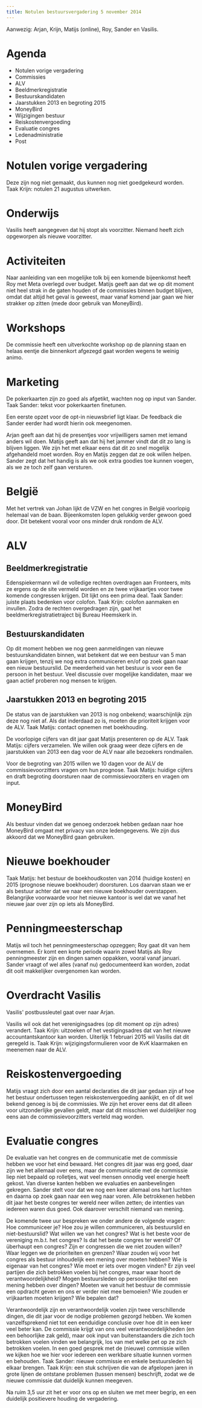 ```yaml
---
title: Notulen bestuursvergadering 5 november 2014
---
```

Aanwezig: Arjan, Krijn, Matijs (online), Roy, Sander en Vasilis.

# Agenda

- Notulen vorige vergadering
- Commissies
- ALV
 - Beeldmerkregistratie
 - Bestuurskandidaten
 - Jaarstukken 2013 en begroting 2015
- MoneyBird
- Wijzigingen bestuur
- Reiskostenvergoeding
- Evaluatie congres
- Ledenadministratie
- Post 

# Notulen vorige vergadering

Deze zijn nog niet gemaakt, dus kunnen nog niet goedgekeurd worden. Taak Krijn: notulen 21 augustus uitwerken.

# Onderwijs

Vasilis heeft aangegeven dat hij stopt als voorzitter. Niemand heeft zich opgeworpen als nieuwe voorzitter.

# Activiteiten

Naar aanleiding van een mogelijke tolk bij een komende bijeenkomst heeft Roy met Meta overlegd over budget. Matijs geeft aan dat we op dit moment niet heel strak in de gaten houden of de commissies binnen budget blijven, omdat dat altijd het geval is geweest, maar vanaf komend jaar gaan we hier strakker op zitten (mede door gebruik van MoneyBird).

# Workshops

De commissie heeft een uitverkochte workshop op de planning staan en helaas eentje die binnenkort afgezegd gaat worden wegens te weinig animo.

# Marketing

De pokerkaarten zijn zo goed als afgetikt, wachten nog op input van Sander. Taak Sander: tekst voor pokerkaarten finetunen.

Een eerste opzet voor de opt-in nieuwsbrief ligt klaar. De feedback die Sander eerder had wordt hierin ook meegenomen.

Arjan geeft aan dat hij de presentjes voor vrijwilligers samen met iemand anders wil doen. Matijs geeft aan dat hij het jammer vindt dat dit zo lang is blijven liggen. We zijn het met elkaar eens dat dit zo snel mogelijk afgehandeld moet worden. Roy en Matijs zeggen dat ze ook willen helpen. Sander zegt dat het handig is als we ook extra goodies toe kunnen voegen, als we ze toch zelf gaan versturen.

# België

Met het vertrek van Johan lijkt de VZW en het congres in België voorlopig helemaal van de baan. Bijeenkomsten lopen gelukkig verder gewoon goed door. Dit betekent vooral voor ons minder druk rondom de ALV.

# ALV

## Beeldmerkregistratie

Edenspiekermann wil de volledige rechten overdragen aan Fronteers, mits ze ergens op de site vermeld worden en ze twee vrijkaartjes voor twee komende congressen krijgen. Dit lijkt ons een prima deal. Taak Sander: juiste plaats bedenken voor colofon. Taak Krijn: colofon aanmaken en invullen. Zodra de rechten overgedragen zijn, gaat het beeldmerkregistratietraject bij Bureau Heemskerk in.

## Bestuurskandidaten

Op dit moment hebben we nog geen aanmeldingen van nieuwe bestuurskandidaten binnen, wat betekent dat we een bestuur van 5 man gaan krijgen, tenzij we nog extra communiceren en/of op zoek gaan naar een nieuw bestuurslid. De meerderheid van het bestuur is voor een 6e persoon in het bestuur. Veel discussie over mogelijke kandidaten, maar we gaan actief proberen nog mensen te krijgen.

## Jaarstukken 2013 en begroting 2015

De status van de jaarstukken van 2013 is nog onbekend; waarschijnlijk zijn deze nog niet af. Als dat inderdaad zo is, moeten die prioriteit krijgen voor de ALV. Taak Matijs: contact opnemen met boekhouding.

De voorlopige cijfers van dit jaar gaat Matijs presenteren op de ALV. Taak Matijs: cijfers verzamelen. We willen ook graag weer deze cijfers en de jaarstukken van 2013 een dag voor de ALV naar alle bezoekers rondmailen.

Voor de begroting van 2015 willen we 10 dagen voor de ALV de commissievoorzitters vragen om hun prognose. Taak Matijs: huidige cijfers en draft begroting doorsturen naar de commissievoorziters en vragen om input.

# MoneyBird

Als bestuur vinden dat we genoeg onderzoek hebben gedaan naar hoe MoneyBird omgaat met privacy van onze ledengegevens. We zijn dus akkoord dat we MoneyBird gaan gebruiken.

# Nieuwe boekhouder

Taak Matijs: het bestuur de boekhoudkosten van 2014 (huidige kosten) en 2015 (prognose nieuwe boekhouder) doorsturen. Los daarvan staan we er als bestuur achter dat we naar een nieuwe boekhouder overstappen. Belangrijke voorwaarde voor het nieuwe kantoor is wel dat we vanaf het nieuwe jaar over zijn op iets als MoneyBird.

# Penningmeesterschap

Matijs wil toch het penningmeesterschap opzeggen; Roy gaat dit van hem overnemen. Er komt een korte periode waarin zowel Matijs als Roy penningmeester zijn en dingen samen oppakken, vooral vanaf januari. Sander vraagt of wel alles (vanaf nu) gedocumenteerd kan worden, zodat dit ooit makkelijker overgenomen kan worden.

# Overdracht Vasilis

Vasilis' postbussleutel gaat over naar Arjan.

Vasilis wil ook dat het verenigingsadres (op dit moment op zijn adres) verandert. Taak Krijn: uitzoeken of het vestigingsadres dat van het nieuwe accountantskantoor kan worden. Uiterlijk 1 februari 2015 wil Vasilis dat dit geregeld is. Taak Krijn: wijzigingsformulieren voor de KvK klaarmaken en meenemen naar de ALV.

# Reiskostenvergoeding

Matijs vraagt zich door een aantal declaraties die dit jaar gedaan zijn af hoe het bestuur ondertussen tegen reiskostenvergoeding aankijkt, en of dit wel bekend genoeg is bij de commissies. We zijn het erover eens dat dit alleen voor uitzonderlijke gevallen geldt, maar dat dit misschien wel duidelijker nog eens aan de commissievoorzitters verteld mag worden.

# Evaluatie congres

De evaluatie van het congres en de communicatie met de commissie hebben we voor het eind bewaard. Het congres dit jaar was erg goed, daar zijn we het allemaal over eens, maar de communicatie met de commissie liep niet bepaald op rolletjes, wat veel mensen onnodig veel energie heeft gekost. Van diverse kanten hebben we evaluaties en aanbevelingen gekregen. Sander stelt voor dat we nog een keer allemaal ons hart luchten en daarna op zoek gaan naar een weg naar voren. Alle betrokkenen hebben dit jaar het beste congres ter wereld neer willen zetten; de intenties van iedereen waren dus goed. Ook daarover verschilt niemand van mening.

De komende twee uur bespreken we onder andere de volgende vragen: Hoe communiceer je? Hoe zou je willen communiceren, als bestuurslid en niet-bestuurslid? Wat willen we van het congres? Wat is het beste voor de vereniging m.b.t. het congres? Is dat het beste congres ter wereld? Of überhaupt een congres? Zijn er congressen die we niet zouden willen? Waar leggen we de prioriteiten en grenzen? Waar zouden wij voor het congres als bestuur inhoudelijk een mening over moeten hebben? Wie is eigenaar van het congres? Wie moet er iets over mogen vinden? Er zijn veel partijen die zich betrokken voelen bij het congres, maar waar hoort de verantwoordelijkheid? Mogen bestuursleden op persoonlijke titel een mening hebben over dingen? Moeten we vanuit het bestuur de commissie een opdracht geven en ons er verder niet mee bemoeien? Wie zouden er vrijkaarten moeten krijgen? Wie bepalen dat?

Verantwoordelijk zijn en verantwoordelijk voelen zijn twee verschillende dingen, die dit jaar voor de nodige problemen gezorgd hebben. We komen vanzelfsprekend niet tot een eenduidige conclusie over hoe dit in een keer veel beter kan. De commissie krijgt van ons veel verantwoordelijkheden (en een behoorlijke zak geld), maar ook input van buitenstaanders die zich toch betrokken voelen vinden we belangrijk, los van met welke pet op ze zich betrokken voelen. In een goed gesprek met de (nieuwe) commissie willen we kijken hoe we hier voor iedereen een werkbare situatie kunnen vormen en behouden. Taak Sander: nieuwe commissie en enkele bestuursleden bij elkaar brengen. Taak Krijn: een stuk schrijven die van de afgelopen jaren in grote lijnen de ontstane problemen (tussen mensen) beschrijft, zodat we de nieuwe commissie dat duidelijk kunnen meegeven.

Na ruim 3,5 uur zit het er voor ons op en sluiten we met meer begrip, en een duidelijk positievere houding de vergadering.
